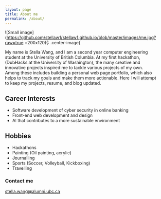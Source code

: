 ```yaml
---
layout: page
title: About me
permalink: /about/
---
```


![Small image](https://github.com/stellaw1/stellaw1.github.io/blob/master/images/me.jpg?raw=true =200x120){: .center-image}

My name is Stella Wang, and I am a second year computer engineering student at the University of British Columbia. At my first hackathon, (DubHacks at the University of Washington), the many creative and innovative projects inspired me to tackle various  projects of my own. Among these includes building a personal web page portfolio, which also helps to track my goals and make them more actionable. Here I will attempt to keep my projects, resume, and blog updated. 

## Career Interests
- Software development of cyber security in online banking
- Front-end web development and design
- AI that contributes to a more sustainable environment

## Hobbies
- Hackathons
- Painting (Oil painting, acrylic)
- Journalling
- Sports (Soccer, Volleyball, Kickboxing)
- Travelling

### Contact me
[stella.wang@alumni.ubc.ca](mailto:stella.wang@alumni.ubc.ca)
